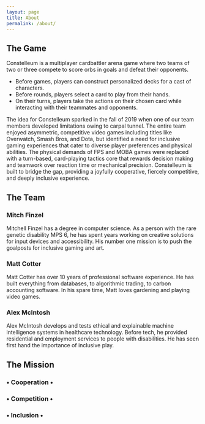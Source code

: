 ```yaml
---
layout: page
title: About
permalink: /about/
---
```


## The Game

Constelleum is a multiplayer cardbattler arena game
where two teams of two or three compete
to score orbs in goals and defeat their opponents.

- Before games, players can construct personalized decks for a cast of characters.
- Before rounds, players select a card to play from their hands.
- On their turns, players take the actions on their chosen card
  while interacting with their teammates and opponents.

The idea for Constelleum sparked in the fall of 2019
when one of our team members developed limitations owing to carpal tunnel.
The entire team enjoyed asymmetric, competitive video games
including titles like Overwatch, Smash Bros, and Dota,
but identified a need for inclusive gaming experiences
that cater to diverse player preferences and physical abilities.
The physical demands of FPS and MOBA games were replaced
with a turn-based, card-playing tactics core
that rewards decision making and teamwork
over reaction time or mechanical precision.
Constelleum is built to bridge the gap,
providing a joyfully cooperative,
fiercely competitive,
and deeply inclusive experience.

## The Team

### Mitch Finzel

Mitchell Finzel has a degree in computer science.
As a person with the rare genetic disability MPS 6,
he has spent years working on creative solutions
for input devices and accessibility.
His number one mission is to push the goalposts for inclusive gaming and art.

### Matt Cotter

Matt Cotter has over 10 years of professional software experience.
He has built everything from databases,
to algorithmic trading,
to carbon accounting software.
In his spare time, Matt loves gardening and playing video games.

### Alex McIntosh

Alex McIntosh develops and tests
ethical and explainable machine intelligence systems in healthcare technology.
Before tech, he provided residential and employment services
to people with disabilities.
He has seen first hand the importance of inclusive play.

## The Mission

### &bull; Cooperation &bull;

### &bull; Competition &bull;

### &bull; Inclusion &bull;
